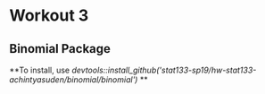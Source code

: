# Workout 3

## Binomial Package
**To install, use _devtools::install_github('stat133-sp19/hw-stat133-achintyasuden/binomial/binomial')_ **

